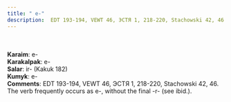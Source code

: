 ```yaml
---
title: " e-"
description:  EDT 193-194, VEWT 46, ЭСТЯ 1, 218-220, Stachowski 42, 46. The verb frequently occurs as e-, without the final -r- (see ibid.).
---
```

<strong></strong><br><br>
<strong>Karaim</strong>:  e-<br>
<strong>Karakalpak</strong>:  e-<br>
<strong>Salar</strong>:  ir- (Kakuk 182)<br>
<strong>Kumyk</strong>:  e-<br>
<strong>Comments</strong>:  EDT 193-194, VEWT 46, ЭСТЯ 1, 218-220, Stachowski 42, 46. The verb frequently occurs as e-, without the final -r- (see ibid.).<br>


